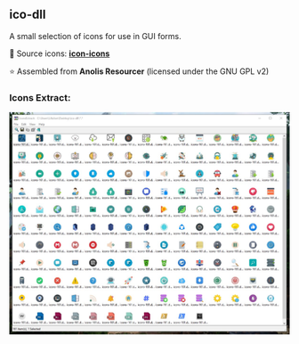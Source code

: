## ico-dll

A small selection of icons for use in GUI forms.

🚀 Source icons: **[icon-icons](https://icon-icons.com)**

⭐ Assembled from **Anolis Resourcer** (licensed under the GNU GPL v2)

### Icons Extract:

![Image alt](https://github.com/Lifailon/ico-dll/blob/rsa/Icons-Extract.jpg)
